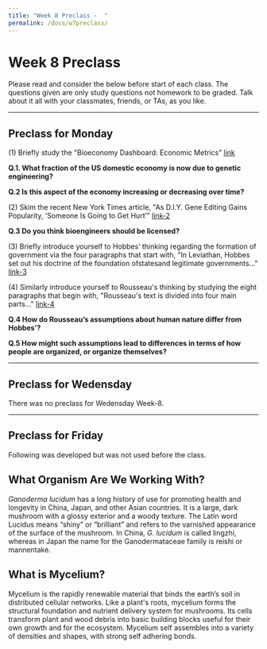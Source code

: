 ```yaml
---
title: "Week 8 Preclass -  "
permalink: /docs/w7preclass/
---
```



# Week 8 Preclass

Please read and consider the below before start of each class.
The questions given are only study questions not homework to be graded.
Talk about it all with your classmates, friends, or TAs, as you like.
_______________________________________________________________________

## Preclass for Monday

(1) Briefly study the "Bioeconomy Dashboard: Economic Metrics” [link](http://www.bioeconomycapital.com/bioeconomy-dashboard/)

**Q.1. What fraction of the US domestic economy is now due to genetic engineering?** 

**Q.2 Is this aspect of the economy increasing or decreasing over time?**

(2) Skim the recent New York Times article, "As D.I.Y. Gene Editing Gains Popularity, ‘Someone Is Going to Get Hurt’”
[link-2](https://www.nytimes.com/2018/05/14/science/biohackers-gene-editing-virus.html)

**Q.3 Do you think bioengineers should be licensed?**

(3) Briefly introduce yourself to Hobbes’ thinking regarding the formation of government via the four 
paragraphs that start with, "In Leviathan, Hobbes set out his 
doctrine of the foundation ofstatesand legitimate governments..." [link-3](https://en.wikipedia.org/wiki/Thomas_Hobbes#Leviathan)

(4) Similarly introduce yourself to Rousseau's thinking by studying the eight paragraphs that begin with, 
"Rousseau's text is divided into four main parts..." [link-4](https://en.wikipedia.org/wiki/Discourse_on_Inequality#Argument)

**Q.4 How do Rousseau’s assumptions about human nature differ from Hobbes’?** 

**Q.5 How might such assumptions lead to differences in terms of how people are organized, or organize themselves?**

_______________________________________________________________________

## Preclass for Wedensday 

There was no preclass for Wedensday Week-8. 


_______________________________________________________________________

## Preclass for Friday

Following was developed but was not used before the class. 

## What Organism Are We Working With?
*Ganoderma lucidum* has a long history of use for promoting health and longevity in China, Japan, and other Asian countries. It is a large, dark mushroom with a glossy exterior and a woody texture. The Latin word Lucidus means “shiny” or “brilliant” and refers to the varnished appearance of the surface of the mushroom. In China, *G. lucidum* is called lingzhi, whereas in Japan the name for the Ganodermataceae family is reishi or mannentake.

## What is Mycelium?
Mycelium is the rapidly renewable material that binds the earth’s soil in distributed cellular networks. Like a plant's roots, mycelium forms the structural foundation and nutrient delivery system for mushrooms. Its cells transform plant and wood debris into basic building blocks useful for their own growth and for the ecosystem. Mycelium self­ assembles into a variety of densities and shapes, with strong self­ adhering bonds.





